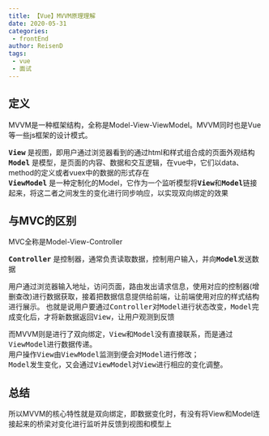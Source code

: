 ```yaml
---
title: 【Vue】MVVM原理理解
date: 2020-05-31
categories:
 - frontEnd
author: ReisenD
tags:
 - vue
 - 面试
---
```


## 定义
MVVM是一种框架结构，全称是Model-View-ViewModel。MVVM同时也是Vue等一些js框架的设计模式。

<kbd>**View**</kbd> 是视图，即用户通过浏览器看到的通过html和样式组合成的页面外观结构  
<kbd>**Model**</kbd> 是模型，是页面的内容、数据和交互逻辑，在vue中，它们以data、method的定义或者vuex中的数据的形式存在  
<kbd>**ViewModel**</kbd> 是一种定制化的Model，它作为一个监听模型将<kbd>**View**</kbd>和<kbd>**Model**</kbd>链接起来，将这二者之间发生的变化进行同步响应，以实现双向绑定的效果 

## 与MVC的区别
MVC全称是Model-View-Controller

<kbd>**Controller**</kbd> 是控制器，通常负责读取数据，控制用户输入，并向<kbd>**Model**</kbd>发送数据

用户通过浏览器输入地址，访问页面，路由发出请求信息，使用对应的控制器(增删查改)进行数据获取，接着把数据信息提供给前端，让前端使用对应的样式结构进行展示。
也就是说用户要通过<kbd>Controller</kbd>对<kbd>Model</kbd>进行状态改变，<kbd>Model</kbd>完成变化后，才将新数据返回<kbd>View</kbd>，让用户观测到反馈

而MVVM则是进行了双向绑定，<kbd>View</kbd>和<kbd>Model</kbd>没有直接联系，而是通过<kbd>ViewModel</kbd>进行数据传递。  
用户操作<kbd>View</kbd>由<kbd>ViewModel</kbd>监测到便会对<kbd>Model</kbd>进行修改；  
<kbd>Model</kbd>发生变化，又会通过<kbd>ViewModel</kbd>对<kbd>View</kbd>进行相应的变化调整。

## 总结
所以MVVM的核心特性就是双向绑定，即数据变化时，有没有将View和Model连接起来的桥梁对变化进行监听并反馈到视图和模型上
